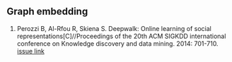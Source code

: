 ## Graph embedding

1. Perozzi B, Al-Rfou R, Skiena S. Deepwalk: Online learning of social representations[C]//Proceedings of the 20th ACM SIGKDD international conference on Knowledge discovery and data mining. 2014: 701-710. [issue link](https://github.com/eleveyuan/PR/issues/8)
